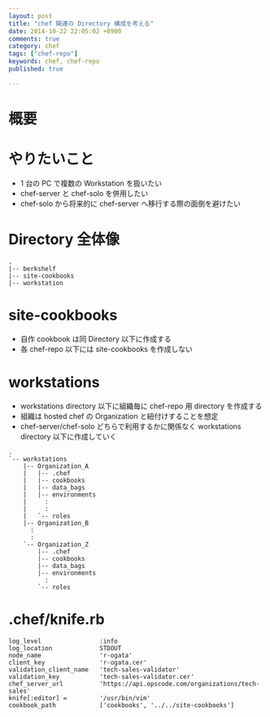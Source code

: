 ```yaml
---
layout: post
title: "chef 関連の Directory 構成を考える"
date: 2014-10-22 22:05:02 +0900
comments: true
category: chef
tags: ["chef-repo"]
keywords: chef, chef-repo
published: true

---
```


概要
====



やりたいこと
====

* 1 台の PC で複数の Workstation を扱いたい
* chef-server と chef-solo を併用したい
* chef-solo から将来的に chef-server へ移行する際の面倒を避けたい


Directory 全体像
====
```
.
|-- berkshelf
|-- site-cookbooks
|-- workstation
```

site-cookbooks
====

* 自作 cookbook は同 Directory 以下に作成する
* 各 chef-repo 以下には site-cookbooks を作成しない


workstations
====

* workstations directory 以下に組織毎に chef-repo 用 directory を作成する  
* 組織は hosted chef の Organization と紐付けすることを想定
* chef-server/chef-solo どちらで利用するかに関係なく workstations directory 以下に作成していく


```
.
`-- workstations
    |-- Organization_A
    |   |-- .chef
    |   |-- cookbooks
    |   |-- data_bags
    |   |-- environments
    |     :     
    |     :     
    |   `-- roles
    |-- Organization_B
      :
      :
    `-- Organization_Z
        |-- .chef
        |-- cookbooks
        |-- data_bags
        |-- environments
          :     
        `-- roles

```

.chef/knife.rb
====

```
log_level                :info
log_location             STDOUT
node_name                'r-ogata'
client_key               'r-ogata.cer'
validation_client_name   'tech-sales-validator'
validation_key           'tech-sales-validator.cer'
chef_server_url          'https://api.opscode.com/organizations/tech-sales'
knife[:editor] =         '/usr/bin/vim'
cookbook_path            ['cookbooks', '../../site-cookbooks']
```



